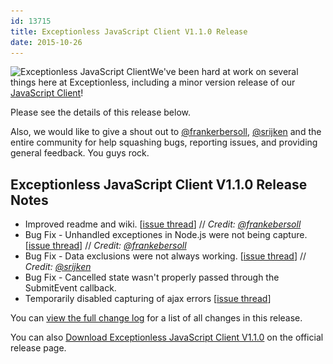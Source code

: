 ```yaml
---
id: 13715
title: Exceptionless JavaScript Client V1.1.0 Release
date: 2015-10-26
---
```

<img loading="lazy" class="alignright size-medium wp-image-13683" src="/assets/blog-header-image-post2b-300x106.png" alt="Exceptionless JavaScript Client" width="300" height="106" data-id="13683" srcset="/assets/blog-header-image-post2b-300x106.png 300w, /assets/blog-header-image-post2b.png 708w" sizes="(max-width: 300px) 100vw, 300px" />We've been hard at work on several things here at Exceptionless, including a minor version release of our [JavaScript Client](https://github.com/exceptionless/Exceptionless.JavaScript)!

Please see the details of this release below.

Also, we would like to give a shout out to [@frankerbersoll](https://github.com/frankebersoll), [@srijken](https://github.com/srijken) and the entire community for help squashing bugs, reporting issues, and providing general feedback. You guys rock.

## Exceptionless JavaScript Client V1.1.0 Release Notes

* Improved readme and wiki. [[issue thread](https://github.com/exceptionless/Exceptionless.JavaScript/pull/31)] // _Credit: [@frankebersoll](https://github.com/frankebersoll)_
* Bug Fix - Unhandled exceptiones in Node.js were not being capture. [[issue thread](https://github.com/exceptionless/Exceptionless.JavaScript/pull/30)] // _Credit: [@frankebersoll](https://github.com/frankebersoll)_
* Bug Fix - Data exclusions were not always working. [[issue thread](https://github.com/exceptionless/Exceptionless.JavaScript/pull/28)] // _Credit: [@srijken](https://github.com/srijken)_
* Bug Fix - Cancelled state wasn't properly passed through the SubmitEvent callback.
* Temporarily disabled capturing of ajax errors [[issue thread](https://github.com/exceptionless/Exceptionless.JavaScript/issues/26)]

You can [view the full change log](https://github.com/exceptionless/Exceptionless.JavaScript/compare/v1.0.1...v1.1.0) for a list of all changes in this release.

You can also [Download Exceptionless JavaScript Client V1.1.0](https://github.com/exceptionless/Exceptionless.JavaScript/releases/tag/v1.1.0) on the official release page.
